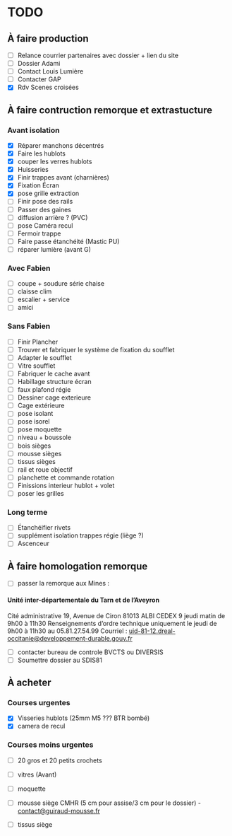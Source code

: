 # TODO

## À faire production

- [ ] Relance courrier partenaires avec dossier + lien du site
- [ ] Dossier Adami
- [ ] Contact Louis Lumière
- [ ] Contacter GAP
- [x] Rdv Scenes croisées

## À faire contruction remorque et extrastucture

### Avant isolation 

- [x] Réparer manchons décentrés
- [x] Faire les hublots 
- [x] couper les verres hublots
- [x] Huisseries
- [x] Finir trappes avant (charnières)
- [x] Fixation Écran
- [x] pose grille extraction
- [ ] Finir pose des rails
- [ ] Passer des gaines
- [ ] diffusion arrière ? (PVC)
- [ ] pose Caméra recul
- [ ] Fermoir trappe
- [ ] Faire passe étanchéité (Mastic PU)
- [ ] réparer lumière (avant G)

### Avec Fabien

- [ ] coupe + soudure série chaise
- [ ] claisse clim
- [ ] escalier + service
- [ ] amici

### Sans Fabien

- [ ] Finir Plancher
- [ ] Trouver et fabriquer le système de fixation du soufflet
- [ ] Adapter le soufflet
- [ ] Vitre soufflet
- [ ] Fabriquer le cache avant
- [ ] Habillage structure écran
- [ ] faux plafond régie
- [ ] Dessiner cage exterieure
- [ ] Cage extérieure
- [ ] pose isolant
- [ ] pose isorel
- [ ] pose moquette
- [ ] niveau + boussole
- [ ] bois sièges
- [ ] mousse sièges
- [ ] tissus sièges
- [ ] rail et roue objectif
- [ ] planchette et commande rotation
- [ ] Finissions interieur hublot + volet
- [ ] poser les grilles

### Long terme

- [ ] Étanchéifier rivets
- [ ] supplément isolation trappes régie (liège ?)
- [ ] Ascenceur
      
## À faire homologation remorque

- [ ] passer la remorque aux Mines :
#### Unité inter-départementale du Tarn et de l’Aveyron
Cité administrative
19, Avenue de Ciron
81013 ALBI CEDEX 9
jeudi matin de 9h00 à 11h30 	Renseignements d’ordre technique uniquement le jeudi de 9h00 à 11h30 au 05.81.27.54.99
Courriel : uid-81-12.dreal-occitanie@developpement-durable.gouv.fr
- [ ] contacter bureau de controle BVCTS ou DIVERSIS
- [ ] Soumettre dossier au SDIS81

## À acheter

### Courses urgentes

- [x] Visseries hublots (25mm M5 ??? BTR bombé)
- [x] camera de recul

### Courses moins urgentes

- [ ] 20 gros et 20 petits crochets
- [ ] vitres (Avant)
- [ ] moquette
- [ ] mousse siège CMHR (5 cm pour assise/3 cm pour le dossier) - contact@guiraud-mousse.fr
- [ ] tissus siège



